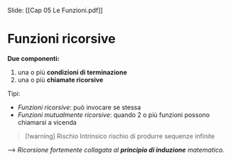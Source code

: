 Slide: [[Cap 05 Le Funzioni.pdf]]

# Funzioni ricorsive

**Due componenti:**
1. una o più **condizioni di terminazione**
2. una o più **chiamate ricorsive**

Tipi:
- _Funzioni ricorsive_: può invocare se stessa
- _Funzioni mutualmente ricorsive_: quando 2 o più funzioni possono chiamarsi a vicenda

>[!warning] Rischio
>Intrinsico rischio di produrre sequenze infinite

--> _Ricorsione fortemente collagata al **principio di induzione** matematico._

